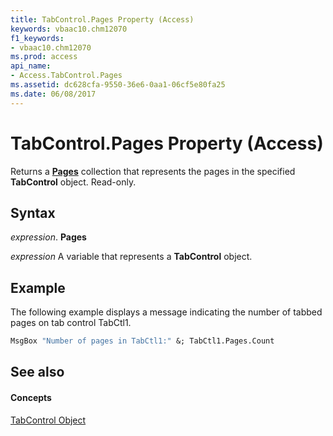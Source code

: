 ```yaml
---
title: TabControl.Pages Property (Access)
keywords: vbaac10.chm12070
f1_keywords:
- vbaac10.chm12070
ms.prod: access
api_name:
- Access.TabControl.Pages
ms.assetid: dc628cfa-9550-36e6-0aa1-06cf5e80fa25
ms.date: 06/08/2017
---
```



# TabControl.Pages Property (Access)

Returns a  **[Pages](pages-object-access.md)** collection that represents the pages in the specified **TabControl** object. Read-only.


## Syntax

 _expression_. **Pages**

 _expression_ A variable that represents a **TabControl** object.


## Example

The following example displays a message indicating the number of tabbed pages on tab control TabCtl1.


```vb
MsgBox "Number of pages in TabCtl1:" &; TabCtl1.Pages.Count
```


## See also


#### Concepts


[TabControl Object](tabcontrol-object-access.md)

